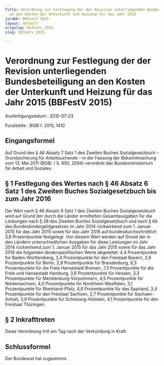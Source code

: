 ```yaml
---
Title: Verordnung zur Festlegung der der Revision unterliegenden Bundesbeteiligung
  an den Kosten der Unterkunft und Heizung für das Jahr 2015
jurabk: BBFestV 2015
layout: default
origslug: bbfestv_2015
slug: bbfestv_2015

---
```


# Verordnung zur Festlegung der der Revision unterliegenden Bundesbeteiligung an den Kosten der Unterkunft und Heizung für das Jahr 2015 (BBFestV 2015)

Ausfertigungsdatum
:   2015-07-23

Fundstelle
:   BGBl I: 2015, 1410


## Eingangsformel

Auf Grund des § 46 Absatz 7 Satz 1 des Zweiten Buches Sozialgesetzbuch – Grundsicherung für Arbeitsuchende – in der Fassung der Bekanntmachung vom 13. Mai 2011 (BGBl. I S. 850, 2094) verordnet das Bundesministerium für Arbeit und Soziales:


## § 1 Festlegung des Wertes nach § 46 Absatz 6 Satz 1 des Zweiten Buches Sozialgesetzbuch bis zum Jahr 2016

Der Wert nach § 46 Absatz 6 Satz 1 des Zweiten Buches Sozialgesetzbuch wird auf Grund der durch die Länder ermittelten Gesamtausgaben für die Leistungen nach § 28 des Zweiten Buches Sozialgesetzbuch und nach § 6b des Bundeskindergeldgesetzes im Jahr 2014 rückwirkend zum 1. Januar 2015 für das Jahr 2015 sowie für das Jahr 2016 auf bundesdurchschnittlich 3,8 Prozentpunkte festgelegt. Von diesem Wert werden auf Grund der in den Ländern unterschiedlichen Ausgaben für diese Leistungen im Jahr 2014 rückwirkend zum 1. Januar 2015 für das Jahr 2015 sowie für das Jahr 2016 die folgenden länderspezifischen Werte abgeleitet:
4,4 Prozentpunkte für Baden-Württemberg,
3,4 Prozentpunkte für den Freistaat Bayern,
2,6 Prozentpunkte für Berlin,
2,9 Prozentpunkte für Brandenburg,
6,3 Prozentpunkte für die Freie Hansestadt Bremen,
7,3 Prozentpunkte für die Freie und Hansestadt Hamburg,
3,6 Prozentpunkte für Hessen,
3,3 Prozentpunkte für Mecklenburg-Vorpommern,
4,5 Prozentpunkte für Niedersachsen,
4,0 Prozentpunkte für Nordrhein-Westfalen,
3,1 Prozentpunkte für Rheinland-Pfalz,
4,6 Prozentpunkte für das Saarland,
3,4 Prozentpunkte für den Freistaat Sachsen,
2,7 Prozentpunkte für Sachsen-Anhalt,
3,9 Prozentpunkte für Schleswig-Holstein,
4,1 Prozentpunkte für den Freistaat Thüringen.


## § 2 Inkrafttreten

Diese Verordnung tritt am Tag nach der Verkündung in Kraft.


## Schlussformel

Der Bundesrat hat zugestimmt.

